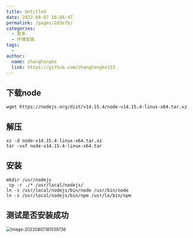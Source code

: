 ```yaml
---
title: Untitled
date: 2022-08-07 18:04:47
permalink: /pages/2d3e7b/
categories:
  - 更多
  - 环境安装
tags:
  - 
author: 
  name: zhanghongke
  link: https://github.com/zhanghongke123
---
```


## 下载node

```shell
wget https://nodejs.org/dist/v14.15.4/node-v14.15.4-linux-x64.tar.xz
```



## 解压

```shell
xz -d node-v14.15.4-linux-x64.tar.xz
tar -vxf node-v14.15.4-linux-x64.tar 
```



## 安装

```shell
mkdir /usr/nodejs
 cp -r ./* /usr/local/nodejs/
ln -s /usr/local/nodejs/bin/node /usr/bin/node
ln -s /usr/local/nodejs/bin/npm /usr/lo/bin/npm
```



## 测试是否安装成功

<img src="https://zhk-blog.oss-cn-beijing.aliyuncs.com/image-20220807181539736.png" alt="image-20220807181539736" style="zoom: 80%;" />
